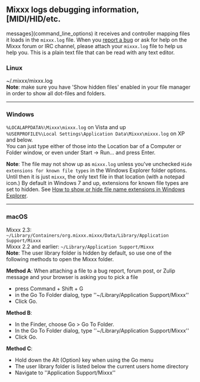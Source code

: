 ## Mixxx logs debugging information, [MIDI/HID/etc.
messages](command_line_options) it receives and controller mapping files
it loads in the `mixxx.log` file. When you [report a
bug](reporting%20bugs) or ask for help on the Mixxx forum or IRC
channel, please attach your `mixxx.log` file to help us help you. This
is a plain text file that can be read with any text editor.

### **Linux**
\~/.mixxx/mixxx.log  
**Note**: make sure you have 'Show hidden files' enabled in your file manager
in order to show all dot-files and folders.

***

### **Windows**

`%LOCALAPPDATA%\Mixxx\mixxx.log` on Vista and up  
`%USERPROFILE%\Local Settings\Application Data\Mixxx\mixxx.log` on
XP and below.  
You can just type either of those into the Location
bar of a Computer or Folder window, or even under Start -\> Run...
and press Enter.

**Note**: The file may not show up as `mixxx.log` unless you've
    unchecked `Hide extensions for known file types` in the Windows
    Explorer folder options. Until then it is just `mixxx`, the only
    text file in that location (with a notepad icon.) By default in
    Windows 7 and up, extensions for known file types are set to hidden.
    See [How to show or hide file name extensions in Windows
    Explorer](http://support.microsoft.com/kb/865219).

***

### **macOS**
Mixxx 2.3: `~/Library/Containers/org.mixxx.mixxx/Data/Library/Application Support/Mixxx`  
Mixxx 2.2 and earlier: `~/Library/Application Support/Mixxx`  
**Note**: The user library folder is hidden by default, so use one of
the following methods to open the Mixxx folder.

**Method A**:
When attaching a file to a bug report, forum post, or Zulip message and your browser is asking you to pick a file
* press Command + Shift + G
* in the Go To Folder dialog, type ''~/Library/Application Support/Mixxx''
* Click Go.

**Method B**:
* In the Finder, choose Go > Go To Folder.
* In the Go To Folder dialog, type ''~/Library/Application Support/Mixxx''
* Click Go.

**Method C**:
* Hold down the Alt (Option) key when using the Go menu
* The user library folder is listed below the current users home directory
* Navigate to ''Application Support/Mixxx''


